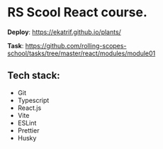 # RS Scool React course.

**Deploy**: https://ekatrif.github.io/plants/

**Task**: https://github.com/rolling-scopes-school/tasks/tree/master/react/modules/module01

## Tech stack:

- Git
- Typescript
- React.js
- Vite
- ESLint
- Prettier
- Husky